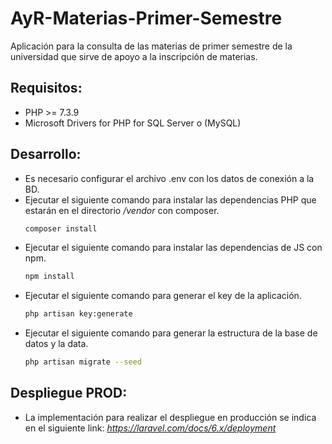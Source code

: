 # AyR-Materias-Primer-Semestre
Aplicación para la consulta de las materias de primer semestre de la universidad que sirve de apoyo a la inscripción de materias.

## Requisitos:

- PHP >= 7.3.9
- Microsoft Drivers for PHP for SQL Server o (MySQL)

## Desarrollo:

- Es necesario configurar el archivo .env con los datos de conexión a la BD.
- Ejecutar el siguiente comando para instalar las dependencias PHP que estarán en el directorio */vendor* con composer.
  ```sh
  composer install
  ```
- Ejecutar el siguiente comando para instalar las dependencias de JS con npm.
  ```sh
  npm install
  ```
- Ejecutar el siguiente comando para generar el key de la aplicación.
  ```sh
  php artisan key:generate
  ```
- Ejecutar el siguiente comando para generar la estructura de la base de datos y la data.
  ```sh
  php artisan migrate --seed
  ```

## Despliegue PROD:

- La implementación para realizar el despliegue en producción se indica en el siguiente link:  *https://laravel.com/docs/6.x/deployment*
